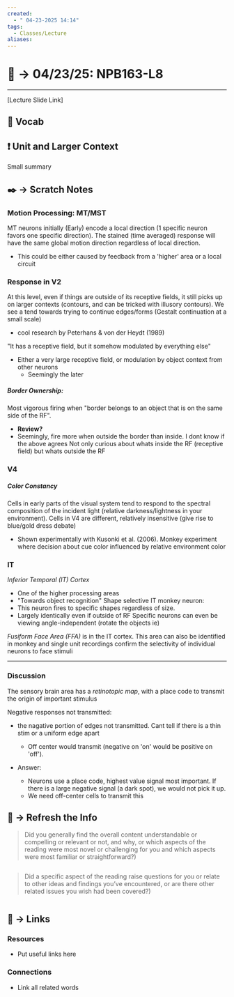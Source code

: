 ```yaml
---
created:
  - " 04-23-2025 14:14"
tags:
  - Classes/Lecture
aliases:
---
```


# 📗 ->  04/23/25: NPB163-L8
---
[Lecture Slide Link]

## 🎤 Vocab



## ❗ Unit and Larger Context
Small summary




## ✒️ -> Scratch Notes
### Motion Processing: MT/MST
MT neurons initially (Early) encode a local direction (1 specific neuron favors one specific direction).
The stained (time averaged) response will have the same global motion direction regardless of local direction.
- This could be either caused by feedback from a 'higher' area or a local circuit

### Response in V2
At this level, even if things are outside of its receptive fields, it still picks up on larger contexts (contours, and can be tricked with illusory contours). We see a tend towards trying to continue edges/forms (Gestalt continuation at a small scale)
- cool research by Peterhans & von der Heydt (1989)

"It has a receptive field, but it somehow modulated by everything else"
- Either a very large receptive field, or modulation by object context from other neurons
	- Seemingly the later

##### Border Ownership:
Most vigorous firing when "border belongs to an object that is on the same side of the RF". 
- **Review?**
- Seemingly, fire more when outside the border than inside. I dont know if the above agrees
Not only curious about whats inside the RF (receptive field) but whats outside the RF

### V4
##### Color Constancy
Cells in early parts of the visual system tend to respond to the spectral composition of the incident light (relative darkness/lightness in your environment).
Cells in V4 are different, relatively insensitive (give rise to blue/gold dress debate)
- Shown experimentally with Kusonki et al. (2006). Monkey experiment where decision about cue color influenced by relative environment color


### IT
*Inferior Temporal (IT) Cortex*
- One of the higher processing areas
- "Towards object recognition"
Shape selective IT monkey neuron:
- This neuron fires to specific shapes regardless of size.
- Largely identically even if outside of RF
Specific neurons can even be viewing angle-independent (rotate the objects ie)

*Fusiform Face Area (FFA)* is in the IT cortex.
This area can also be identified in monkey and single unit recordings confirm the selectivity of individual neurons to face stimuli

---
### Discussion
The sensory brain area has a *retinotopic map*, with a place code to transmit the origin of important stimulus

Negative responses not transmitted:
- the nagative portion of edges not transmitted. Cant tell if there is a thin stim or a uniform edge apart
	- Off center would transmit (negative on 'on' would be positive on 'off'). 

- Answer:
	- Neurons use a place code, highest value signal most important. If there is a large negative signal (a dark spot), we would not pick it up.
	- We need off-center cells to transmit this







## 🧪 -> Refresh the Info
> Did you generally find the overall content understandable or compelling or relevant or not, and why, or which aspects of the reading were most novel or challenging for you and which aspects were most familiar or straightforward?)  
```

```

> Did a specific aspect of the reading raise questions for you or relate to other ideas and findings you’ve encountered, or are there other related issues you wish had been covered?)
```

```




## 🔗 -> Links
### Resources
- Put useful links here


### Connections
- Link all related words
